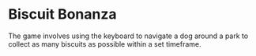 # Biscuit Bonanza
The game involves using the keyboard to navigate a dog around a park to collect as many biscuits as possible within a set timeframe. 
